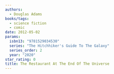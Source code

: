 ```yaml
---
authors:
  - Douglas Adams
books/tags:
  - science fiction
  - comic
date: 2012-05-02
params:
  isbn13: "9781529034530"
  series: "The Hitchhiker's Guide To The Galaxy"
  series_order: 2
  year: "2020"
star_rating: 0
title: The Restaurant At The End Of The Universe
---
```


<!--more-->
